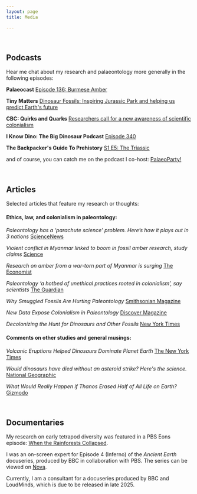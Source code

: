 ```yaml
---
layout: page
title: Media

---
```


<br/>

## Podcasts

Hear me chat about my research and palaeontology more generally in the following episodes:

**Palaeocast**
[Episode 136: Burmese Amber](https://www.palaeocast.com/burmese-amber-pt2/)

**Tiny Matters**
[Dinosaur Fossils: Inspiring Jurassic Park and helping us predict Earth's future](https://www.acs.org/content/acs/en/pressroom/tiny-matters/dinosaur-fossils-inspiring-jurassic-park-and-helping-us-predict-earths-future.html)

**CBC: Quirks and Quarks**
[Researchers call for a new awareness of scientific colonialism](https://www.cbc.ca/listen/live-radio/1-51-quirks-and-quarks/clip/15890600-researchers-call-awareness-scientific-colonialism)

**I Know Dino: The Big Dinosaur Podcast**
[Episode 340](https://iknowdino.com/amygdalodon-episode-340/)

**The Backpacker's Guide To Prehistory**
[S1 E5: The Triassic](https://www.prehistoryguide.co.uk/)


and of course, you can catch me on the podcast I co-host:
[PalaeoParty!](https://open.spotify.com/show/3qKMhQYZyJDPd8uXJkN3hx)



<br/>

## Articles

Selected articles that feature my research or thoughts:

#### Ethics, law, and colonialism in paleontology:

*Paleontology has a ‘parachute science’ problem. Here’s how it plays out in 3 nations*
[ScienceNews](https://www.sciencenews.org/article/parachute-paleontology-science-colonialism-fossils)

*Violent conflict in Myanmar linked to boom in fossil amber research, study claims*
[Science](https://www.science.org/content/article/violent-conflict-myanmar-linked-boom-fossil-amber-research-study-claims)

*Research on amber from a war-torn part of Myanmar is surging*
[The Economist](https://www.economist.com/graphic-detail/2022/09/22/research-on-amber-from-a-war-torn-part-of-myanmar-is-surging?utm_medium=social-media.content.np&utm_source=twitter&utm_campaign=editorial-social&utm_content=discovery.content&%3Ffsrc%3Dscn%2F=tw%2Fdc)

*Paleontology ‘a hotbed of unethical practices rooted in colonialism’, say scientists*
[The Guardian](https://www.theguardian.com/uk-news/2022/mar/02/paleontology-a-hotbed-of-unethical-practices-rooted-in-colonialism-say-scientists)

*Why Smuggled Fossils Are Hurting Paleontology*
[Smithsonian Magazine](https://www.smithsonianmag.com/science-nature/why-smuggled-fossils-are-hurting-paleontology-180979480/)

*New Data Expose Colonialism in Paleontology*
[Discover Magazine](https://www.discovermagazine.com/the-sciences/new-data-expose-colonialism-in-paleontology)

*Decolonizing the Hunt for Dinosaurs and Other Fossils*
[New York Times](https://www.nytimes.com/2021/03/22/science/dinosaurs-fossils-colonialism.html)



####  Comments on other studies and general musings:

*Volcanic Eruptions Helped Dinosaurs Dominate Planet Earth*
[The New York Times](https://www.nytimes.com/2021/09/27/science/dinosaurs-volcanoes-triassic.html)

*Would dinosaurs have died without an asteroid strike? Here's the science.*
[National Geographic](https://www.nationalgeographic.com/science/article/would-dinosaurs-have-died-off-without-asteroid-fossils-paleontology)

*What Would Really Happen if Thanos Erased Half of All Life on Earth?* [Gizmodo](https://gizmodo.com/what-would-really-happen-if-thanos-erased-half-of-all-l-1834107585)


<br/>


## Documentaries

My research on early tetrapod diversity was featured in a PBS Eons episode: [When the Rainforests Collapsed](https://www.youtube.com/watch?v=sFHTA8dKceI).

I was an on-screen expert for Episode 4 (Inferno) of the *Ancient Earth* docuseries, produced by BBC in collaboration with PBS. The series can be viewed on [Nova](https://www.pbs.org/wgbh/nova/series/ancient-earth/episodes/).

Currently, I am a consultant for a docuseries produced by BBC and LoudMinds, which is due to be released in late 2025.

